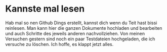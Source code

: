 # Kannste mal lesen
Hab mal so nen Github Dings erstellt, kannst dich wenn du Teit hast bissi reinlesen.
Man kann hier die ganzen Dokumente hochladen und bearbeiten und auch Schritte des jeweils anderen nachvollziehen.
Von meinen Versuchen gestern sind noch ein paar Testdateien hochgeladen, die ich versuche zu löschen.
Ich hoffe, es klappt jetzt alles. 

